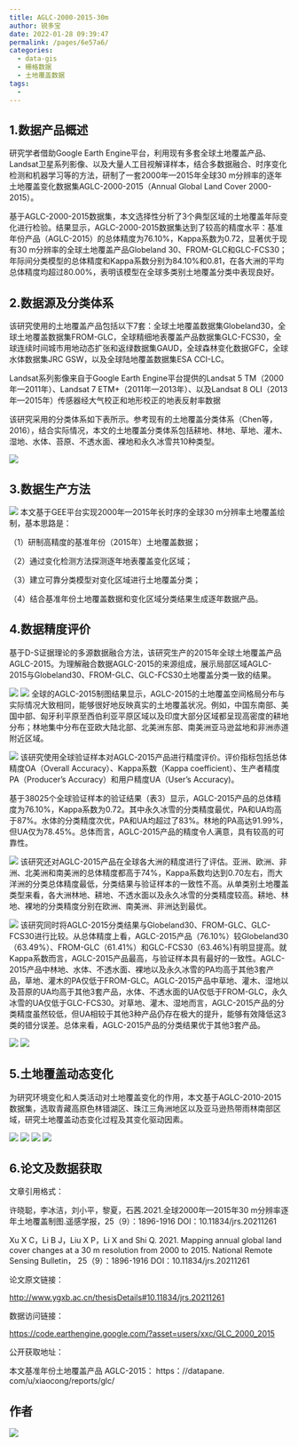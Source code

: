 ```yaml
---
title: AGLC-2000-2015-30m
author: 锐多宝
date: 2022-01-28 09:39:47
permalink: /pages/6e57a6/
categories:
  - data-gis
  - 栅格数据
  - 土地覆盖数据
tags:
  - 
---
```

## 1.数据产品概述

研究学者借助Google Earth Engine平台，利用现有多套全球土地覆盖产品、Landsat卫星系列影像、以及大量人工目视解译样本，结合多数据融合、时序变化检测和机器学习等的方法，研制了一套2000年—2015年全球30 m分辨率的逐年土地覆盖变化数据集AGLC-2000-2015（Annual Global Land Cover 2000-2015）。

基于AGLC-2000-2015数据集，本文选择性分析了3个典型区域的土地覆盖年际变化进行检验。结果显示，AGLC-2000-2015数据集达到了较高的精度水平：基准年份产品（AGLC-2015）的总体精度为76.10%，Kappa系数为0.72，显著优于现有30 m分辨率的全球土地覆盖产品Globeland 30、FROM-GLC和GLC-FCS30；年际间分类模型的总体精度和Kappa系数分别为84.10%和0.81，在各大洲的平均总体精度均超过80.00%，表明该模型在全球多类别土地覆盖分类中表现良好。

## 2.数据源及分类体系

该研究使用的土地覆盖产品包括以下7套：全球土地覆盖数据集Globeland30，全球土地覆盖数据集FROM-GLC，全球精细地表覆盖产品数据集GLC-FCS30，全球连续时间城市用地动态扩张和返绿数据集GAUD，全球森林变化数据GFC，全球水体数据集JRC GSW，以及全球陆地覆盖数据集ESA CCI-LC。

Landsat系列影像来自于Google Earth Engine平台提供的Landsat 5 TM（2000年—2011年）、Landsat 7 ETM+（2011年—2013年）、以及Landsat 8 OLI（2013年—2015年）传感器经大气校正和地形校正的地表反射率数据

该研究采用的分类体系如下表所示。参考现有的土地覆盖分类体系（Chen等，2016），结合实际情况，本文的土地覆盖分类体系包括耕地、林地、草地、灌木、湿地、水体、苔原、不透水面、裸地和永久冰雪共10种类型。

![](http://pics.landcover100.com/pics//image/20220128085442.png)

## 3.数据生产方法

![](http://pics.landcover100.com/pics//image/20220128085511.png)
本文基于GEE平台实现2000年—2015年长时序的全球30 m分辨率土地覆盖绘制，基本思路是：

（1）研制高精度的基准年份（2015年）土地覆盖数据；

（2）通过变化检测方法探测逐年地表覆盖变化区域；

（3）建立可靠分类模型对变化区域进行土地覆盖分类；

（4）结合基准年份土地覆盖数据和变化区域分类结果生成逐年数据产品。

## 4.数据精度评价

基于D-S证据理论的多源数据融合方法，该研究生产的2015年全球土地覆盖产品AGLC-2015。为理解融合数据AGLC-2015的来源组成，展示局部区域AGLC-2015与Globeland30、FROM-GLC、GLC-FCS30土地覆盖分类一致的结果。

![](http://pics.landcover100.com/pics//image/20220128085558.png)
![](http://pics.landcover100.com/pics//image/20220128085618.png)
全球的AGLC-2015制图结果显示，AGLC-2015的土地覆盖空间格局分布与实际情况大致相同，能够很好地反映真实的土地覆盖状况。例如，中国东南部、美国中部、匈牙利平原至西伯利亚平原区域以及印度大部分区域都呈现高密度的耕地分布；林地集中分布在亚欧大陆北部、北美洲东部、南美洲亚马逊盆地和非洲赤道附近区域。

![](http://pics.landcover100.com/pics//image/20220128085636.png)
该研究使用全球验证样本对AGLC-2015产品进行精度评价。评价指标包括总体精度OA（Overall Accuracy）、Kappa系数（Kappa coefficient）、生产者精度PA（Producer’s Accuracy）和用户精度UA（User’s Accuracy)。

基于38025个全球验证样本的验证结果（表3）显示，AGLC-2015产品的总体精度为76.10%，Kappa系数为0.72。其中永久冰雪的分类精度最优，PA和UA均高于87%。水体的分类精度次优，PA和UA均超过了83%。林地的PA高达91.99%，但UA仅为78.45%。总体而言，AGLC-2015产品的精度令人满意，具有较高的可靠性。

![](http://pics.landcover100.com/pics//image/20220128085654.png)
该研究还对AGLC-2015产品在全球各大洲的精度进行了评估。亚洲、欧洲、非洲、北美洲和南美洲的总体精度都高于74%，Kappa系数均达到0.70左右，而大洋洲的分类总体精度最低，分类结果与验证样本的一致性不高。从单类别土地覆盖类型来看，各大洲林地、耕地、不透水面以及永久冰雪的分类精度较高。耕地、林地、裸地的分类精度分别在欧洲、南美洲、非洲达到最优。

![](http://pics.landcover100.com/pics//image/20220128085715.png)
该研究同时将AGLC-2015分类结果与Globeland30、FROM-GLC、GLC-FCS30进行比较。从总体精度上看，AGLC-2015产品（76.10%）较Globeland30（63.49%）、FROM-GLC（61.41%）和GLC-FCS30（63.46%)有明显提高。就Kappa系数而言，AGLC-2015产品最高，与验证样本具有最好的一致性。AGLC-2015产品中林地、水体、不透水面、裸地以及永久冰雪的PA均高于其他3套产品，草地、灌木的PA仅低于FROM-GLC。AGLC-2015产品中草地、灌木、湿地以及苔原的UA均高于其他3套产品，水体、不透水面的UA仅低于FROM-GLC，永久冰雪的UA仅低于GLC-FCS30。对草地、灌木、湿地而言，AGLC-2015产品的分类精度虽然较低，但UA相较于其他3种产品仍存在极大的提升，能够有效降低这3类的错分误差。总体来看，AGLC-2015产品的分类结果优于其他3套产品。

![](http://pics.landcover100.com/pics//image/20220128085739.png)
![](http://pics.landcover100.com/pics//image/20220128085802.png)

## 5.土地覆盖动态变化

为研究环境变化和人类活动对土地覆盖变化的作用，本文基于AGLC-2010-2015数据集，选取青藏高原色林错湖区、珠江三角洲地区以及亚马逊热带雨林南部区域，研究土地覆盖动态变化过程及其变化驱动因素。

![](http://pics.landcover100.com/pics//image/20220128085823.png)
![](http://pics.landcover100.com/pics//image/20220128085842.png)
![](http://pics.landcover100.com/pics//image/20220128085901.png)
![](http://pics.landcover100.com/pics//image/20220128085918.png)

## 6.论文及数据获取

文章引用格式：

许晓聪，李冰洁，刘小平，黎夏，石茜.2021.全球2000年—2015年30 m分辨率逐年土地覆盖制图.遥感学报，25（9）：1896-1916 DOI：10.11834/jrs.20211261

Xu X C，Li B J，Liu X P，Li X and Shi Q. 2021. Mapping annual global land cover changes at a 30 m resolution from 2000 to 2015. National Remote Sensing Bulletin， 25（9）：1896-1916 DOI：10.11834/jrs.20211261

论文原文链接：

http://www.ygxb.ac.cn/thesisDetails#10.11834/jrs.20211261

数据访问链接：

https://code.earthengine.google.com/?asset=users/xxc/GLC_2000_2015

公开获取地址：

本文基准年份土地覆盖产品 AGLC-2015：
https：//datapane. com/u/xiaocong/reports/glc/

## 作者

![](http://pics.landcover100.com/pics///624922e42f187.png)
